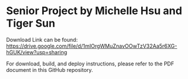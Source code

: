 # Senior Project by Michelle Hsu and Tiger Sun
Download Link can be found: https://drive.google.com/file/d/1mIOrgWMuZnavOOwTzV32Aa5r6XG-hGUK/view?usp=sharing

For download, build, and deploy instructions, please refer to the PDF document in this GitHub repository.
